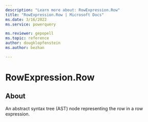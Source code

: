 ```yaml
---
description: "Learn more about: RowExpression.Row"
title: "RowExpression.Row | Microsoft Docs"
ms.date: 3/16/2022
ms.service: powerquery

ms.reviewer: gepopell
ms.topic: reference
author: dougklopfenstein
ms.author: bezhan

---
```

# RowExpression.Row

## About

An abstract syntax tree (AST) node representing the row in a row expression.
